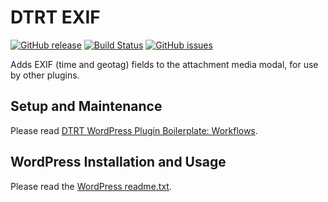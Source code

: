 # DTRT EXIF

[![GitHub release](https://img.shields.io/github/release/dotherightthing/wpdtrt-exif.svg)](https://github.com/dotherightthing/wpdtrt-exif/releases) [![Build Status](https://github.com/dotherightthing/wpdtrt-exif/workflows/Build%20and%20release%20if%20tagged/badge.svg)](https://github.com/dotherightthing/wpdtrt-exif/actions?query=workflow%3A%22Build+and+release+if+tagged%22) [![GitHub issues](https://img.shields.io/github/issues/dotherightthing/wpdtrt-exif.svg)](https://github.com/dotherightthing/wpdtrt-exif/issues)

Adds EXIF (time and geotag) fields to the attachment media modal, for use by other plugins.

## Setup and Maintenance

Please read [DTRT WordPress Plugin Boilerplate: Workflows](https://github.com/dotherightthing/wpdtrt-plugin-boilerplate/wiki/Workflows).

## WordPress Installation and Usage

Please read the [WordPress readme.txt](readme.txt).
